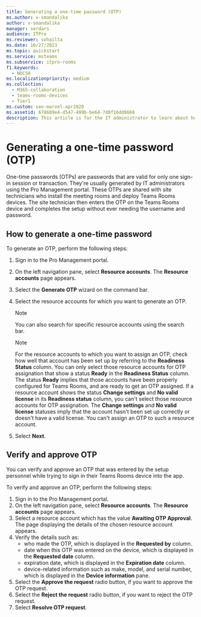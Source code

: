 ```yaml
---
title: Generating a one-time password (OTP)
ms.author: v-smandalika
author: v-smandalika
manager: serdars
audience: ITPro
ms.reviewer: sohailta
ms.date: 10/27/2023
ms.topic: quickstart
ms.service: msteams
ms.subservice: itpro-rooms
f1.keywords: 
  - NOCSH
ms.localizationpriority: medium
ms.collection: 
  - M365-collaboration
  - teams-rooms-devices
  - Tier1
ms.custom: seo-marvel-apr2020
ms.assetid: 678689e4-d547-499b-be64-7d8f16dd8668
description: This article is for the IT administrator to learn about how to generate an OTP that will be shared with the system installer personnel.
---
```


# Generating a one-time password (OTP)

One-time passwords (OTPs) are passwords that are valid for only one sign-in session or transaction. They're usually generated by IT administrators using the Pro Management portal. These OTPs are shared with site technicians who install the meeting rooms and deploy Teams Rooms devices. The site technician then enters the OTP on the Teams Rooms device and completes the setup without ever needing the username and password.

## How to generate a one-time password

To generate an OTP, perform the following steps:

1. Sign in to the Pro Management portal.
1. On the left navigation pane, select **Resource accounts**. The **Resource accounts** page appears.
1. Select the **Generate OTP** wizard on the command bar.
1. Select the resource accounts for which you want to generate an OTP.

   > [!NOTE]
   > You can also search for specific resource accounts using the search bar.

   > [!NOTE]
   > For the resource accounts to which you want to assign an OTP, check how well that account has been set up by referring to the **Readiness Status** column. You can only select those resource accounts for OTP assignation that show a status **Ready** in the **Readiness Status** column. The status **Ready** implies that those accounts have been properly configured for Teams Rooms, and are ready to get an OTP assigned. If a resource account shows the status **Change settings** and **No valid license** in its **Readiness status** column, you can't select those resource accounts for OTP assignation. The **Change settings** and **No valid license** statuses imply that the account hasn't been set up correctly or doesn't have a valid license. You can't assign an OTP to such a resource account.

1. Select **Next**.

## Verify and approve OTP

You can verify and approve an OTP that was entered by the setup personnel while trying to sign in their Teams Rooms device into the app.

To verify and approve an OTP, perform the following steps:

1. Sign in to the Pro Management portal.
1. On the left navigation pane, select **Resource accounts**. The **Resource accounts** page appears.
1. Select a resource account which has the value **Awaiting OTP Approval**. The page displaying the details of the chosen resource account appears.
1. Verify the details such as:
   - who made the OTP, which is displayed in the **Requested by** column.
   - date when this OTP was entered on the device, which is displayed in the **Requested date** column.
   - expiration date, which is displayed in the **Expiration date** column.
   - device-related information such as make, model, and serial number, which is displayed in the **Device information** pane.
1. Select the **Approve the request** radio button, if you want to approve the OTP request.
1. Select the **Reject the request** radio button, if you want to reject the OTP request.
1. Select **Resolve OTP request**.